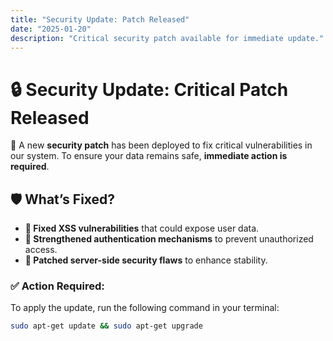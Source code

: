 ```yaml
---
title: "Security Update: Patch Released"
date: "2025-01-20"
description: "Critical security patch available for immediate update."
---
```


# 🔒 Security Update: Critical Patch Released

🚨 A new **security patch** has been deployed to fix critical vulnerabilities in our system. To ensure your data remains safe, **immediate action is required**.

## 🛡 What’s Fixed?
- **🔹 Fixed XSS vulnerabilities** that could expose user data.
- **🔹 Strengthened authentication mechanisms** to prevent unauthorized access.
- **🔹 Patched server-side security flaws** to enhance stability.

### ✅ Action Required:
To apply the update, run the following command in your terminal:

```sh
sudo apt-get update && sudo apt-get upgrade